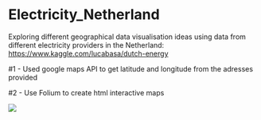 # Electricity_Netherland
Exploring different geographical data visualisation ideas using data from different electricity providers in the Netherland: 
https://www.kaggle.com/lucabasa/dutch-energy

#1 - Used google maps API to get latitude and longitude from the adresses provided 


#2 - Use Folium to create html interactive maps

![](images/snapshot.png)


